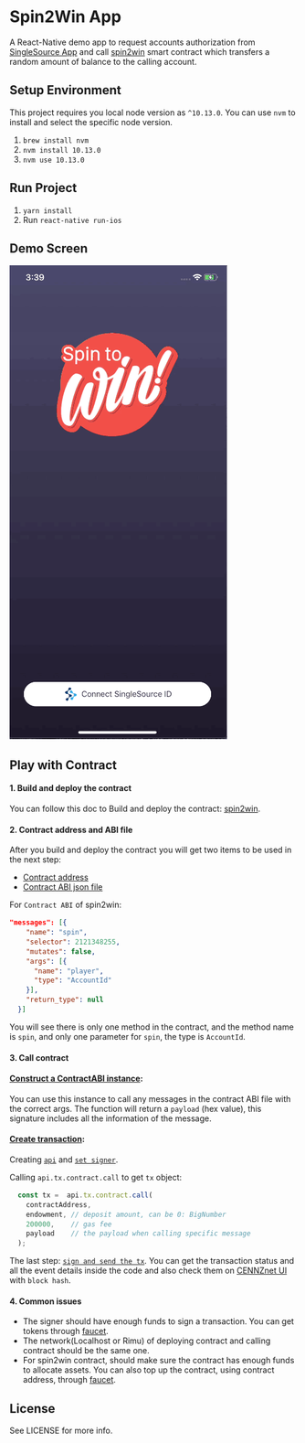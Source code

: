 # Spin2Win App

A React-Native demo app to request accounts authorization from [SingleSource App](https://testflight.apple.com/join/gfagbjh7) and
call [spin2win](https://github.com/cennznet/spin2win) smart contract which transfers a
random amount of balance to the calling account.

## Setup Environment

This project requires you local node version as `^10.13.0`. You can use `nvm` to install
and select the specific node version.

1. `brew install nvm`
2. `nvm install 10.13.0`
3. `nvm use 10.13.0`

## Run Project

1. `yarn install`
2. Run `react-native run-ios`

## Demo Screen

![image](https://github.com/cennznet/spin2winApp/blob/master/resources/demo.gif)


## Play with Contract

#### 1. Build and deploy the contract
You can follow this doc to Build and deploy the contract: [spin2win](https://cennznetdocs.com/CENNZNet/tutorials/spin2win.md).

#### 2. Contract address and ABI file
After you build and deploy the contract you will get two items to be used in the next step:
- [Contract address](https://github.com/cennznet/spin2winApp/blob/master/src/services/network.js)
- [Contract ABI  json file](https://github.com/cennznet/spin2winApp/blob/master/src/services/Spin2Win.json) 

For `Contract ABI` of spin2win:

```json
"messages": [{
    "name": "spin",
    "selector": 2121348255,
    "mutates": false,
    "args": [{
      "name": "player",
      "type": "AccountId"
    }],
    "return_type": null
  }]
```

You will see there is only one method in the contract, and the method name is `spin`, and only one parameter for `spin`, the type is `AccountId`.

#### 3. Call contract

#### [Construct a ContractABI instance](https://github.com/cennznet/spin2winApp/blob/master/src/services/spin2win.js):
You can use this instance to call any messages in the contract ABI file with the correct args. The function will return a `payload` (hex value), this signature includes all the information of the message.

#### [Create transaction](https://github.com/cennznet/spin2winApp/blob/master/src/services/sendReward.js):

Creating [`api`](https://github.com/cennznet/spin2winApp/blob/7dd149e770ccd66bd4bced4e93d45e21cb6fcb35/src/services/cennz-lib.js#L25) and [`set signer`](https://github.com/cennznet/spin2winApp/blob/7dd149e770ccd66bd4bced4e93d45e21cb6fcb35/src/services/sendReward.js#L41).

Calling `api.tx.contract.call` to get `tx` object:
```javascript
  const tx =  api.tx.contract.call(
    contractAddress,
    endowment, // deposit amount, can be 0: BigNumber
    200000,    // gas fee
    payload    // the payload when calling specific message
  );
```
The last step: [`sign and send the tx`](https://github.com/cennznet/spin2winApp/blob/7dd149e770ccd66bd4bced4e93d45e21cb6fcb35/src/services/sendReward.js#L62). You can get the transaction status and all the event details inside the code and also check them on [CENNZnet UI](https://cennznet.js.org/cennznet-ui/#/explorer/query) with `block hash`.

#### 4. Common issues

-  The signer should have enough funds to sign a transaction. You can get tokens through [faucet](https://cennznet.js.org/faucet-ui/).
-  The network(Localhost or Rimu) of deploying contract and calling contract should be the same one.
- For spin2win contract, should make sure the contract has enough funds to allocate assets. You can also top up the contract, using contract address, through [faucet](https://cennznet.js.org/faucet-ui/).


## License
See LICENSE for more info.
